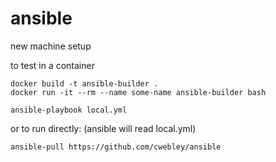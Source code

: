 # ansible
new machine setup

to test in a container
```
docker build -t ansible-builder .
docker run -it --rm --name some-name ansible-builder bash

ansible-playbook local.yml
```

or to run directly:
(ansible will read local.yml)

```
ansible-pull https://github.com/cwebley/ansible
```
